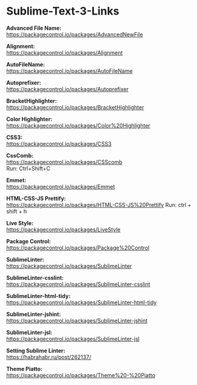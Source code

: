 # Sublime-Text-3-Links

<b>Advanced File Name:</b>
<br/>https://packagecontrol.io/packages/AdvancedNewFile

<b>Alignment:</b>
<br/>https://packagecontrol.io/packages/Alignment

<b>AutoFileName:</b>
<br/>https://packagecontrol.io/packages/AutoFileName

<b>Autoprefixer:</b>
<br/>https://packagecontrol.io/packages/Autoprefixer

<b>BracketHighlighter:</b>
<br/>https://packagecontrol.io/packages/BracketHighlighter

<b>Color Highlighter:</b>
<br/>https://packagecontrol.io/packages/Color%20Highlighter

<b>CSS3:</b>
<br/>https://packagecontrol.io/packages/CSS3

<b>CssComb:</b>
<br/>https://packagecontrol.io/packages/CSScomb
<br/>Run: Ctrl+Shift+C

<b>Emmet:</b>
<br/>https://packagecontrol.io/packages/Emmet

<b>HTML-CSS-JS Prettify:</b>
<br/>https://packagecontrol.io/packages/HTML-CSS-JS%20Prettify
Run: ctrl + shift + h

<b>Live Style:</b>
<br/>https://packagecontrol.io/packages/LiveStyle

<b>Package Control:</b>
<br/>https://packagecontrol.io/packages/Package%20Control

<b>SublimeLinter:</b>
<br/>https://packagecontrol.io/packages/SublimeLinter

<b>SublimeLinter-csslint:</b>
<br/>https://packagecontrol.io/packages/SublimeLinter-csslint

<b>SublimeLinter-html-tidy:</b>
<br/>https://packagecontrol.io/packages/SublimeLinter-html-tidy

<b>SublimeLinter-jshint:</b>
<br/>https://packagecontrol.io/packages/SublimeLinter-jshint

<b>SublimeLinter-jsl:</b>
<br/>https://packagecontrol.io/packages/SublimeLinter-jsl

<b>Setting Sublime Linter:</b> 
<br/>https://habrahabr.ru/post/262137/

<b>Theme Piatto:</b>
<br/>https://packagecontrol.io/packages/Theme%20-%20Piatto
